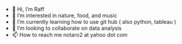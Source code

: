 - 👋 Hi, I’m Raff
- 👀 I’m interested in nature, food, and music
- 🌱 I’m currently learning how to use git hub ( also python, tableau )
- 💞️ I’m looking to collaborate on data analysis
- 📫 How to reach me notaro2  at yahoo dot com

<!---
notaro2/notaro2 is a ✨ special ✨ repository because its `README.md` (this file) appears on your GitHub profile.
You can click the Preview link to take a look at your changes.
--->
